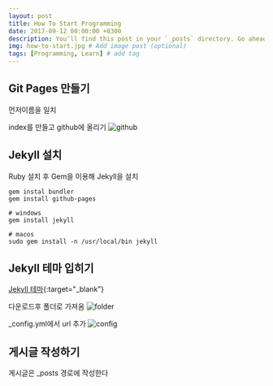 ```yaml
---
layout: post
title: How To Start Programming
date: 2017-09-12 00:00:00 +0300
description: You’ll find this post in your `_posts` directory. Go ahead and edit it and re-build the site to see your changes. # Add post description (optional)
img: how-to-start.jpg # Add image post (optional)
tags: [Programming, Learn] # add tag
---
```

## Git Pages 만들기
 먼저이름을 일치



index를 만들고 github에 올리기
![github]({{site.baseurl}}/assets/img/github-page-index.jpg)


## Jekyll 설치

Ruby 설치 후 Gem을 이용해 Jekyll을 설치


```
gem instal bundler
gem install github-pages

# windows
gem install jekyll

# macos
sudo gem install -n /usr/local/bin jekyll
```

## Jekyll 테마 입히기
[Jekyll 테마](https://jekyllthemes.io/theme/flexible-jekyll/){:target="_blank"}


다운로드후 폴더로 가져옴
![folder]({{site.baseurl}}/assets/img/Jekyll-folder.jpg)

_config.yml에서 url 추가
![config]({{site.baseurl}}/assets/img/Jekyll-config.jpg)

## 게시글 작성하기
게시글은 _posts 경로에 작성한다
